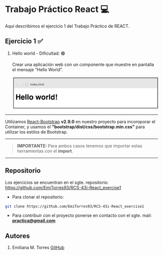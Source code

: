 # Trabajo Práctico React 💻

Aquí describimos el ejercicio 1 del Trabajo Práctico de REACT.

## Ejercicio 1 ✅

1. Hello world - Dificultad: 🟢

   Crear una aplicación web con un componente que muestre en pantalla el mensaje “Hello World”.

   ![Alt text](image.png)

---

Utilizamos [React-Bootstrap](https://react-bootstrap.netlify.app/) **v2.9.0** en nuestro proyecto para incoroporar el Container, y usamos el **"bootstrap/dist/css/bootstrap.min.css"** para utilizar los estilos de Bootstrap.

---

> **IMPORTANTE:** Para ambos casos tenemos que importar estas herramientas con el **import**.

---

## Repositorio

Los ejercicios se encuentran en el sgte. repositorio:
https://github.com/EmiTorres93/RCS-43i-React_exercise1

- Para clonar el repositorio:

```bash
git clone https://github.com/EmiTorres93/RCS-43i-React_exercise1
```

- Para contribuir con el proyecto ponerse en contacto con el sgte. mail: **practica@gmail.com**

## Autores

1. Emiliana M. Torres [GitHub](https://github.com/EmiTorres93)
